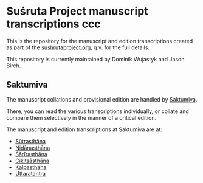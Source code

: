 # Suśruta Project manuscript transcriptions ccc

This is the repository for the manuscript and edition transcriptions created as part of the [sushrutaproject.org](http://sushrutaproject.org), q.v. for the full details.

This repository is currently maintained by Dominik Wujastyk and Jason Birch.

## Saktumiva

The manuscript collations and provisional edition are handled by [Saktumiva](https://saktumiva.org/wiki/wujastyk/susrutasamhita/start).

There, you can read the various transcriptions individually, or collate and compare them selectively in the manner of a critical edition.

The manuscript and edition transcriptions at Saktumiva are at:

* [Sūtrasthāna](https://saktumiva.org/wiki/wujastyk/susrutasamhita/01-su.su/01-su-vulgate-edition)
* [Nidānasthāna](https://saktumiva.org/wiki/wujastyk/susrutasamhita/02-su.ni/02-ni-vulgate-edition)
* [Śārīrasthāna](https://saktumiva.org/wiki/wujastyk/susrutasamhita/03-su.sa/03-za-vulgate-edition)
* [Cikitsāsthāna](https://saktumiva.org/wiki/wujastyk/susrutasamhita/04-su.ci/04-ci-vulgate-edition)
* [Kalpasthāna](https://saktumiva.org/wiki/wujastyk/susrutasamhita/05-su.ka/05-ka-vulgate-edition)
* [Uttaratantra](https://saktumiva.org/wiki/wujastyk/susrutasamhita/06-su.ut/06-ut-vulgate-edition)
